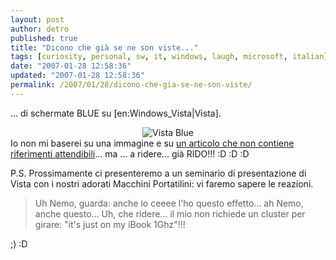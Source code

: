 ```yaml
---
layout: post
author: detro
published: true
title: "Dicono che già se ne son viste..."
tags: [curiosity, personal, sw, it, windows, laugh, microsoft, italian]
date: "2007-01-28 12:58:36"
updated: "2007-01-28 12:58:36"
permalink: /2007/01/28/dicono-che-gia-se-ne-son-viste/
---
```


... di schermate BLUE su [en:Windows_Vista|Vista].
<div align="center"><img src="http://it.theinquirer.net/Vista_DX10_BSOD.jpg" alt="Vista Blue" /></div>
Io non mi baserei su una immagine e su <a href="http://it.theinquirer.net/2007/01/ecco_la_schermata_blu_di_vista.html">un articolo che non contiene riferimenti attendibili</a>... ma ... a ridere... già RIDO!!! :D :D :D 

P.S. Prossimamente ci presenteremo a un seminario di presentazione di Vista con i nostri adorati Macchini Portatilini: vi faremo sapere le reazioni.
<blockquote>Uh Nemo, guarda: anche io ceeee l'ho questo effetto... 
ah Nemo, anche questo... 
Uh, che ridere... il mio non richiede un cluster per girare: "it's just on my iBook 1Ghz"!!!</blockquote>
;) :D
